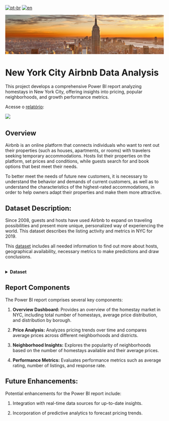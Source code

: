 [![pt-br](https://img.shields.io/badge/language-pt--br-green.svg)](https://github.com/GustavoNascimento98/new-york-airbnb/blob/main/README.md)
[![en](https://img.shields.io/badge/language-en-red.svg)](https://github.com/GustavoNascimento98/new-york-airbnb/blob/main/README-en.md)

![](img/new-york-city.jpg)

# New York City Airbnb Data Analysis

This project develops a comprehensive Power BI report analyzing homestays in New York City, offering insights into pricing, popular neighborhoods, and growth performance metrics.

Acesse o [relatório](https://app.powerbi.com/view?r=eyJrIjoiOGZhNGM0ZDEtYzY5OC00YzA4LTkzM2MtNzRkOTFlM2FjZjQ2IiwidCI6ImRhNmQ0OWRhLTU1N2MtNDQxNy04YWVmLTg4ZTA1MDcxOTE0MyJ9):

[![](img/dashboard.gif)](https://app.powerbi.com/view?r=eyJrIjoiOGZhNGM0ZDEtYzY5OC00YzA4LTkzM2MtNzRkOTFlM2FjZjQ2IiwidCI6ImRhNmQ0OWRhLTU1N2MtNDQxNy04YWVmLTg4ZTA1MDcxOTE0MyJ9)

## Overview
Airbnb is an online platform that connects individuals who want to rent out their properties (such as houses, apartments, or rooms) with travelers seeking temporary accommodations. Hosts list their properties on the platform, set prices and conditions, while guests search for and book options that best meet their needs.

To better meet the needs of future new customers, it is necessary to understand the behavior and demands of current customers, as well as to understand the characteristics of the highest-rated accommodations, in order to help owners adapt their properties and make them more attractive.

## Dataset Description:
Since 2008, guests and hosts have used Airbnb to expand on traveling possibilities and present more unique, personalized way of experiencing the world. This dataset describes the listing activity and metrics in NYC for 2019.

This [dataset](https://www.kaggle.com/datasets/dgomonov/new-york-city-airbnb-open-data) includes all needed information to find out more about hosts, geographical availability, necessary metrics to make predictions and draw conclusions.

</br>
<details>
  <summary><strong>Dataset</strong></summary>
</br>

| Column Name         | Data Type |
| ------------------- | --------- |
| id                  | Integer   |
| name                | Text      |
| host_id             | Integer   |
| host_name           | Text      |
| neighbourhood_group | Text      |
| neighbourhood       | Text      |
| latitude            | Decimal   |
| longitude           | Decimal   |
| room_type           | Texto     |
| price               | Decimal   |
| minimum_nights      | Inteiro   |
| number_of_reviews   | Inteiro   |
| last_review         | Date      |

</details>


## Report Components
The Power BI report comprises several key components:

1. **Overview Dashboard:** Provides an overview of the homestay market in NYC, including total number of homestays, average price distribution, and distribution by borough.

2. **Price Analysis:** Analyzes pricing trends over time and compares average prices across different neighborhoods and districts.

3. **Neighborhood Insights:** Explores the popularity of neighborhoods based on the number of homestays available and their average prices.

4. **Performance Metrics:** Evaluates performance metrics such as average rating, number of listings, and response rate.

## Future Enhancements:
Potential enhancements for the Power BI report include:

1. Integration with real-time data sources for up-to-date insights.

2. Incorporation of predictive analytics to forecast pricing trends.